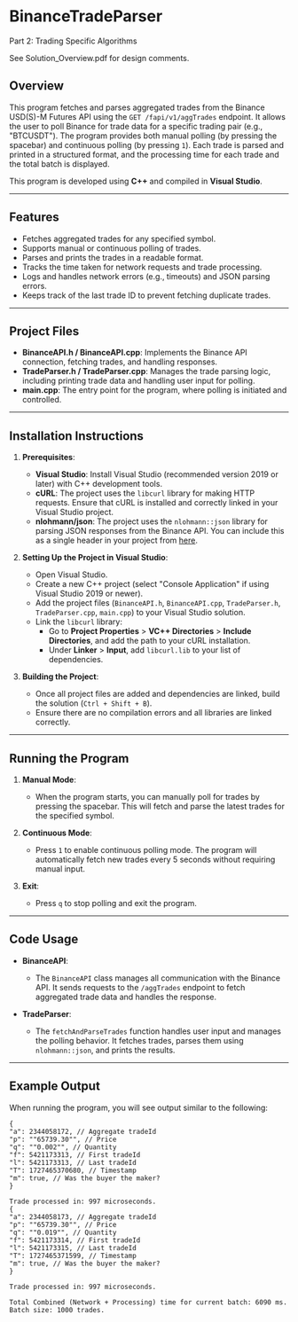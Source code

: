 # BinanceTradeParser
Part 2: Trading Specific Algorithms

See Solution_Overview.pdf for design comments.

## Overview

This program fetches and parses aggregated trades from the Binance USD(S)-M Futures API using the `GET /fapi/v1/aggTrades` endpoint. It allows the user to poll Binance for trade data for a specific trading pair (e.g., "BTCUSDT"). The program provides both manual polling (by pressing the spacebar) and continuous polling (by pressing `1`). Each trade is parsed and printed in a structured format, and the processing time for each trade and the total batch is displayed.

This program is developed using **C++** and compiled in **Visual Studio**.

---

## Features

- Fetches aggregated trades for any specified symbol.
- Supports manual or continuous polling of trades.
- Parses and prints the trades in a readable format.
- Tracks the time taken for network requests and trade processing.
- Logs and handles network errors (e.g., timeouts) and JSON parsing errors.
- Keeps track of the last trade ID to prevent fetching duplicate trades.

---

## Project Files

- **BinanceAPI.h / BinanceAPI.cpp**: Implements the Binance API connection, fetching trades, and handling responses.
- **TradeParser.h / TradeParser.cpp**: Manages the trade parsing logic, including printing trade data and handling user input for polling.
- **main.cpp**: The entry point for the program, where polling is initiated and controlled.

---

## Installation Instructions

1. **Prerequisites**:
   - **Visual Studio**: Install Visual Studio (recommended version 2019 or later) with C++ development tools.
   - **cURL**: The project uses the `libcurl` library for making HTTP requests. Ensure that cURL is installed and correctly linked in your Visual Studio project.
   - **nlohmann/json**: The project uses the `nlohmann::json` library for parsing JSON responses from the Binance API. You can include this as a single header in your project from [here](https://github.com/nlohmann/json).

2. **Setting Up the Project in Visual Studio**:
   - Open Visual Studio.
   - Create a new C++ project (select "Console Application" if using Visual Studio 2019 or newer).
   - Add the project files (`BinanceAPI.h`, `BinanceAPI.cpp`, `TradeParser.h`, `TradeParser.cpp`, `main.cpp`) to your Visual Studio solution.
   - Link the `libcurl` library:
     - Go to **Project Properties** > **VC++ Directories** > **Include Directories**, and add the path to your cURL installation.
     - Under **Linker** > **Input**, add `libcurl.lib` to your list of dependencies.

3. **Building the Project**:
   - Once all project files are added and dependencies are linked, build the solution (`Ctrl + Shift + B`).
   - Ensure there are no compilation errors and all libraries are linked correctly.

---

## Running the Program

1. **Manual Mode**:
   - When the program starts, you can manually poll for trades by pressing the spacebar. This will fetch and parse the latest trades for the specified symbol.
   
2. **Continuous Mode**:
   - Press `1` to enable continuous polling mode. The program will automatically fetch new trades every 5 seconds without requiring manual input.

3. **Exit**:
   - Press `q` to stop polling and exit the program.

---

## Code Usage

- **BinanceAPI**: 
  - The `BinanceAPI` class manages all communication with the Binance API. It sends requests to the `/aggTrades` endpoint to fetch aggregated trade data and handles the response.
  
- **TradeParser**:
  - The `fetchAndParseTrades` function handles user input and manages the polling behavior. It fetches trades, parses them using `nlohmann::json`, and prints the results.

---

## Example Output

When running the program, you will see output similar to the following:
```
{
"a": 2344058172, // Aggregate tradeId
"p": ""65739.30"", // Price
"q": ""0.002"", // Quantity
"f": 5421173313, // First tradeId
"l": 5421173313, // Last tradeId
"T": 1727465370680, // Timestamp
"m": true, // Was the buyer the maker?
}

Trade processed in: 997 microseconds.
{
"a": 2344058173, // Aggregate tradeId
"p": ""65739.30"", // Price
"q": ""0.019"", // Quantity
"f": 5421173314, // First tradeId
"l": 5421173315, // Last tradeId
"T": 1727465371599, // Timestamp
"m": true, // Was the buyer the maker?
}

Trade processed in: 997 microseconds.

Total Combined (Network + Processing) time for current batch: 6090 ms.
Batch size: 1000 trades.
```
